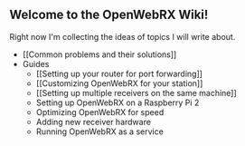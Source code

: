 ## Welcome to the OpenWebRX Wiki!

Right now I'm collecting the ideas of topics I will write about. 

* [[Common problems and their solutions]]
* Guides
  * [[Setting up your router for port forwarding]]
  * [[Customizing OpenWebRX for your station]]
  * [[Setting up multiple receivers on the same machine]]
  * Setting up OpenWebRX on a Raspberry Pi 2
  * Optimizing OpenWebRX for speed
  * Adding new receiver hardware
  * Running OpenWebRX as a service